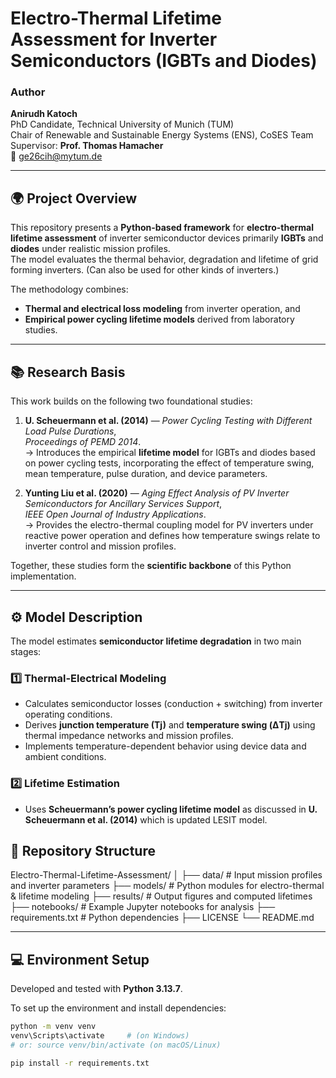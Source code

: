 # Electro-Thermal Lifetime Assessment for Inverter Semiconductors (IGBTs and Diodes)

### Author  
**Anirudh Katoch**  
PhD Candidate, Technical University of Munich (TUM)  
Chair of Renewable and Sustainable Energy Systems (ENS), CoSES Team  
Supervisor: **Prof. Thomas Hamacher**  
📧 ge26cih@mytum.de  

---

## 🌍 Project Overview  

This repository presents a **Python-based framework** for **electro-thermal lifetime assessment** of inverter semiconductor devices  primarily **IGBTs** and **diodes** under realistic mission profiles.  
The model evaluates the thermal behavior, degradation and lifetime of  grid forming inverters.  (Can also be used for other kinds of inverters.)  

The methodology combines:
- **Thermal and electrical loss modeling** from inverter operation, and  
- **Empirical power cycling lifetime models** derived from laboratory studies.  

---

## 📚 Research Basis  

This work builds on the following two foundational studies:

1. **U. Scheuermann et al. (2014)** — *Power Cycling Testing with Different Load Pulse Durations*,  
   *Proceedings of PEMD 2014*.  
   → Introduces the empirical **lifetime model** for IGBTs and diodes based on power cycling tests, incorporating the effect of temperature swing, mean temperature, pulse duration, and device parameters.

2. **Yunting Liu et al. (2020)** — *Aging Effect Analysis of PV Inverter Semiconductors for Ancillary Services Support*,  
   *IEEE Open Journal of Industry Applications*.  
   → Provides the electro-thermal coupling model for PV inverters under reactive power operation and defines how temperature swings relate to inverter control and mission profiles.


Together, these studies form the **scientific backbone** of this Python implementation.

---

## ⚙️ Model Description  

The model estimates **semiconductor lifetime degradation** in two main stages:

### 1️⃣ Thermal-Electrical Modeling  
- Calculates semiconductor losses (conduction + switching) from inverter operating conditions.  
- Derives **junction temperature (Tj)** and **temperature swing (ΔTj)** using thermal impedance networks and mission profiles.  
- Implements temperature-dependent behavior using device data and ambient conditions.

### 2️⃣ Lifetime Estimation  
- Uses **Scheuermann’s power cycling lifetime model** as discussed in  **U. Scheuermann et al. (2014)**  which is updated LESIT model. 


## 🧩 Repository Structure  

Electro-Thermal-Lifetime-Assessment/
│
├── data/ # Input mission profiles and inverter parameters
├── models/ # Python modules for electro-thermal & lifetime modeling
├── results/ # Output figures and computed lifetimes
├── notebooks/ # Example Jupyter notebooks for analysis
├── requirements.txt # Python dependencies
├── LICENSE
└── README.md

---

## 💻 Environment Setup  

Developed and tested with **Python 3.13.7**.

To set up the environment and install dependencies:

```bash
python -m venv venv
venv\Scripts\activate     # (on Windows)
# or: source venv/bin/activate (on macOS/Linux)

pip install -r requirements.txt